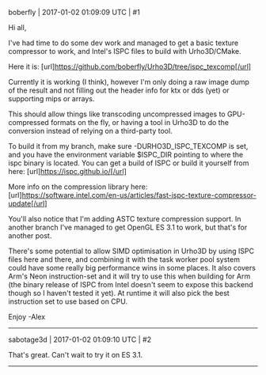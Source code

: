 boberfly | 2017-01-02 01:09:09 UTC | #1

Hi all,

I've had time to do some dev work and managed to get a basic texture compressor to work, and Intel's ISPC files to build with Urho3D/CMake.

Here it is:
[url]https://github.com/boberfly/Urho3D/tree/ispc_texcomp[/url]

Currently it is working (I think), however I'm only doing a raw image dump of the result and not filling out the header info for ktx or dds (yet) or supporting mips or arrays.

This should allow things like transcoding uncompressed images to GPU-compressed formats on the fly, or having a tool in Urho3D to do the conversion instead of relying on a third-party tool.

To build it from my branch, make sure -DURHO3D_ISPC_TEXCOMP is set, and you have the environment variable $ISPC_DIR pointing to where the ispc binary is located. You can get a build of ISPC or build it yourself from here:
[url]https://ispc.github.io/[/url]

More info on the compression library here:
[url]https://software.intel.com/en-us/articles/fast-ispc-texture-compressor-update[/url]

You'll also notice that I'm adding ASTC texture compression support. In another branch I've managed to get OpenGL ES 3.1 to work, but that's for another post.

There's some potential to allow SIMD optimisation in Urho3D by using ISPC files here and there, and combining it with the task worker pool system could have some really big performance wins in some places. It also covers Arm's Neon instruction-set and it will try to use this when building for Arm (the binary release of ISPC from Intel doesn't seem to expose this backend though so I haven't tested it yet). At runtime it will also pick the best instruction set to use based on CPU.

Enjoy
-Alex

-------------------------

sabotage3d | 2017-01-02 01:09:10 UTC | #2

That's great. Can't wait to try it on ES 3.1.

-------------------------

